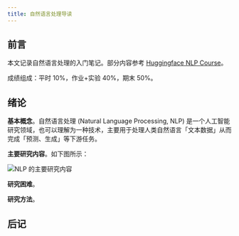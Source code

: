 ```yaml
---
title: 自然语言处理导读
---
```


## 前言

本文记录自然语言处理的入门笔记。部分内容参考 [Huggingface NLP Course](https://huggingface.co/learn/nlp-course/chapter1/1)。

成绩组成：平时 10%，作业+实验 40%，期末 50%。

## 绪论

**基本概念**。自然语言处理 (Natural Language Processing, NLP) 是一个人工智能研究领域，也可以理解为一种技术，主要用于处理人类自然语言「文本数据」从而完成「预测、生成」等下游任务。

**主要研究内容**。如下图所示：

![NLP 的主要研究内容](https://dwj-oss.oss-cn-nanjing.aliyuncs.com/images/20250303083104252.png)

**研究困难**。

**研究方法**。

## 后记